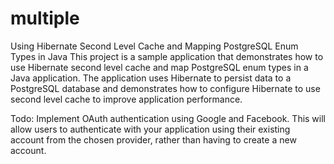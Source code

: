 # multiple

Using Hibernate Second Level Cache and Mapping PostgreSQL Enum Types in Java
This project is a sample application that demonstrates how to use Hibernate second level cache and map PostgreSQL enum types in a Java application. The application uses Hibernate to persist data to a PostgreSQL database and demonstrates how to configure Hibernate to use second level cache to improve application performance.

Todo: Implement OAuth authentication using Google and Facebook. This will allow users to authenticate with your application using their existing account from the chosen provider, rather than having to create a new account.
